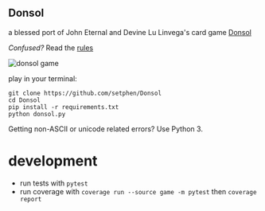Donsol
---

a blessed port of John Eternal and Devine Lu Linvega's card game [Donsol](http://wiki.xxiivv.com/donsol)

*Confused?* Read the [rules](https://wiki.xxiivv.com/site/donsol.html)

![donsol game](http://i.imgur.com/NgemFMt.png)

play in your terminal:
```
git clone https://github.com/setphen/Donsol
cd Donsol
pip install -r requirements.txt
python donsol.py
```

Getting non-ASCII or unicode related errors? Use Python 3.

development
===

 - run tests with `pytest`
 - run coverage with `coverage run --source game -m pytest` then `coverage report`

